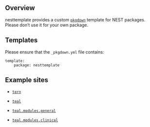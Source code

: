 ## Overview

nesttemplate provides a custom [`pkgdown`](https://pkgdown.r-lib.org) template for NEST packages.
Please don’t use it for your own package.

## Templates

Please ensure that the `_pkgdown.yml` file contains:

    template:
        package: nesttemplate

## Example sites

- [`tern`](https://insightsengineering.github.io/tern/)

- [`teal`](https://insightsengineering.github.io/teal/)

- [`teal.modules.general`](https://insightsengineering.github.io/teal.modules.general/)

- [`teal.modules.clinical`](https://insightsengineering.github.io/teal.modules.clinical/)
